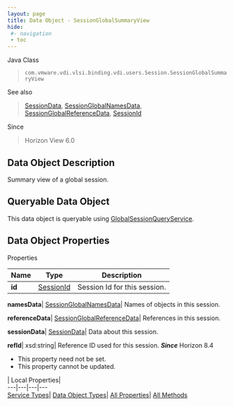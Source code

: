 ```yaml
---
layout: page
title: Data Object - SessionGlobalSummaryView
hide:
 #- navigation
 - toc
---
```






Java Class  
> `com.vmware.vdi.vlsi.binding.vdi.users.Session.SessionGlobalSummaryView`

See also  
> [SessionData](vdi.users.Session.SessionData.md), [SessionGlobalNamesData](vdi.users.Session.SessionGlobalNamesData.md), [SessionGlobalReferenceData](vdi.users.Session.SessionGlobalReferenceData.md), [SessionId](vdi.entity.SessionId.md)

Since  
> Horizon View 6.0


## Data Object Description 

Summary view of a global session. 

##  Queryable Data Object 

This data object is queryable using [GlobalSessionQueryService](vdi.users.GlobalSessionQueryService.md "GlobalSessionQueryService"). 

## Data Object Properties

Properties

Name |  Type |  Description   
---|---|---  
**id**| [SessionId](vdi.entity.SessionId.md)|  Session Id for this session.   
  
**namesData**| [SessionGlobalNamesData](vdi.users.Session.SessionGlobalNamesData.md)|  Names of objects in this session.   
  
**referenceData**| [SessionGlobalReferenceData](vdi.users.Session.SessionGlobalReferenceData.md)|  References in this session.   
  
**sessionData**| [SessionData](vdi.users.Session.SessionData.md)|  Data about this session.   
  
**refId**|  xsd:string|  Reference ID used for this session.  **_Since_** Horizon 8.4  


 * This property need not be set.
 * This property cannot be updated.

  
  
  
 | Local Properties|   
---|---|---|---  
[Service Types](index-mo_types.md)| [Data Object Types](index-do_types.md)| [All Properties](index-properties.md)| [All Methods](index-methods.md)  
  
  
